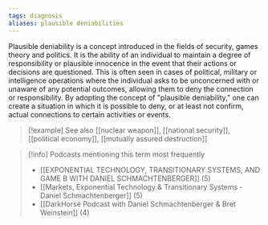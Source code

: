 ```yaml
---
tags: diagnosis
aliases: plausible deniabilities
---
```


Plausible deniability is a concept introduced in the fields of security, games theory and politics. It is the ability of an individual to maintain a degree of responsibility or plausible innocence in the event that their actions or decisions are questioned. This is often seen in cases of political, military or intelligence operations where the individual asks to be unconcerned with or unaware of any potential outcomes, allowing them to deny the connection or responsibility. By adopting the concept of "plausible deniability," one can create a situation in which it is possible to deny, or at least not confirm, actual connections to certain activities or events.

> [!example] See also
> [[nuclear weapon]], [[national security]], [[political economy]], [[mutually assured destruction]]

> [!info] Podcasts mentioning this term most frequently
> * [[EXPONENTIAL TECHNOLOGY, TRANSITIONARY SYSTEMS, AND GAME B WITH DANIEL SCHMACHTENBERGER]] (5)
> * [[Markets, Exponential Technology & Transitionary Systems - Daniel Schmachtenberger]] (5)
> * [[DarkHorse Podcast with Daniel Schmachtenberger & Bret Weinstein]] (4)